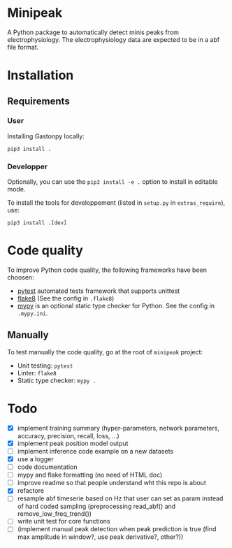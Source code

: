 # Minipeak #
A Python package to automatically detect minis peaks from electrophysiology.
The electrophysiology data are expected to be in a abf file format.

# Installation

## Requirements

### User

Installing Gastonpy locally:
```
pip3 install .
```

### Developper

Optionally, you can use the `pip3 install -e .` option to install in editable mode.

To install the tools for developpement (listed in `setup.py` in `extras_require`), use:
```
pip3 install .[dev]
```

# Code quality

To improve Python code quality, the following frameworks have been choosen:

* [pytest](https://docs.pytest.org/en/6.2.x/) automated tests framework that supports unittest
* [flake8](https://flake8.pycqa.org/en/latest/index.html) (See the config in `.flake8`)
* [mypy](https://github.com/python/mypy) is an optional static type checker for Python.
  See the config in `.mypy.ini`.

## Manually

To test manually the code quality, go at the root of `minipeak` project:

* Unit testing: `pytest`
* Linter: `flake8`
* Static type checker: `mypy .`

# Todo

- [x] implement training summary (hyper-parameters, network parameters, accuracy, precision, recall, loss, ...)
- [x] implement peak position model output
- [ ] implement inference code example on a new datasets
- [x] use a logger
- [ ] code documentation
- [ ] mypy and flake formatting (no need of HTML doc)
- [ ] improve readme so that people understand wht this repo is about
- [x] refactore
- [ ] resample abf timeserie based on Hz that user can set as param instead of hard coded sampling
(preprocessing read_abf() and remove_low_freq_trend())
- [ ] write unit test for core functions
- [ ] (implement manual peak detection when peak prediction is true (find max amplitude in window?, use peak derivative?, other?))